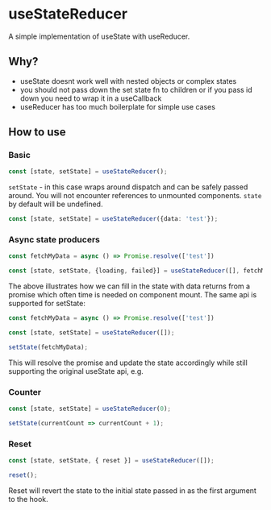 # useStateReducer

A simple implementation of useState with useReducer.

## Why?

- useState doesnt work well with nested objects or complex states
- you should not pass down the set state fn to children or if you pass id down you need to wrap it in a useCallback
- useReducer has too much boilerplate for simple use cases

## How to use

### Basic

```typescript jsx
const [state, setState] = useStateReducer();
```

```setState```  - in this case wraps around dispatch and can be safely passed around. You will not encounter references
to unmounted components. ```state``` by default will be undefined.

```typescript jsx
const [state, setState] = useStateReducer({data: 'test'});
```

### Async state producers

```typescript jsx
const fetchMyData = async () => Promise.resolve(['test'])

const [state, setState, {loading, failed}] = useStateReducer([], fetchMyData);
```

The above illustrates how we can fill in the state with data returns from a promise which often time is needed on
component mount. The same api is supported for setState:

```typescript jsx
const fetchMyData = async () => Promise.resolve(['test'])

const [state, setState] = useStateReducer([]);

setState(fetchMyData);
```

This will resolve the promise and update the state accordingly while still supporting the original useState api, e.g.

### Counter

```typescript jsx
const [state, setState] = useStateReducer(0);

setState(currentCount => currentCount + 1);
```

### Reset
```typescript jsx
const [state, setState, { reset }] = useStateReducer([]);

reset();
```

Reset will revert the state to the initial state passed in as the first argument to the hook.